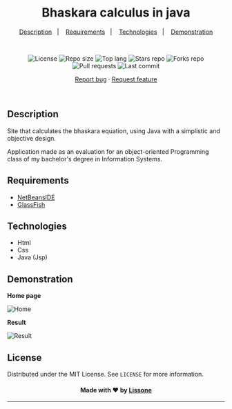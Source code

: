 <h1 align="center">
  Bhaskara calculus in java
</h1>

<p align="center">
  <a href="#description">Description</a>&nbsp;&nbsp;&nbsp;|&nbsp;&nbsp;&nbsp;
  <a href="#requirements">Requirements</a>&nbsp;&nbsp;&nbsp;|&nbsp;&nbsp;&nbsp;
  <a href="#technologies">Technologies</a>&nbsp;&nbsp;&nbsp;|&nbsp;&nbsp;&nbsp;
  <a href="#demonstration">Demonstration</a>
</p>
<br />
<p align="center">
  <img src="https://img.shields.io/static/v1?label=license&message=MIT" alt="License">
  <img src="https://img.shields.io/github/repo-size/Lissone/bhaskara-java" alt="Repo size" />
  <img src="https://img.shields.io/github/languages/top/Lissone/bhaskara-java" alt="Top lang" />
  <img src="https://img.shields.io/github/stars/Lissone/bhaskara-java" alt="Stars repo" />
  <img src="https://img.shields.io/github/forks/Lissone/bhaskara-java" alt="Forks repo" />
  <img src="https://img.shields.io/github/issues-pr/Lissone/bhaskara-java" alt="Pull requests" >
  <img src="https://img.shields.io/github/last-commit/Lissone/bhaskara-java" alt="Last commit" />
</p>

<p align="center">
  <a href="https://github.com/Lissone/bhaskara-java/issues">Report bug</a>
  ·
  <a href="https://github.com/Lissone/bhaskara-java/issues">Request feature</a>
</p>

<br />

## Description


Site that calculates the bhaskara equation, using Java with a simplistic and objective design.

Application made as an evaluation for an object-oriented Programming class of my bachelor's degree in Information Systems.

## Requirements

- [NetBeansIDE](https://netbeans.apache.org/)
- [GlassFish](https://javaee.github.io/glassfish/)

## Technologies

* Html
* Css
* Java (Jsp)

## Demonstration

**Home page**

![Home](https://i.imgur.com/GPbbzPO.png)

**Result**

![Result](https://i.imgur.com/mogNNgC.png)

## License

Distributed under the MIT License. See `LICENSE` for more information.

<h4 align="center">
  Made with ❤️ by <a href="https://github.com/Lissone" target="_blank">Lissone</a>
</h4>

<hr />